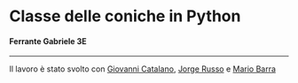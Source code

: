 
# Classe delle coniche in Python

#### Ferrante Gabriele 3E

---

Il lavoro è stato svolto con [Giovanni Catalano](https://github.com/giovannicatalano/catalanoPy), [Jorge Russo](https://github.com/Jo-333/russoPy) e [Mario Barra](https://github.com/MarioBarra114/Barra.Py)



